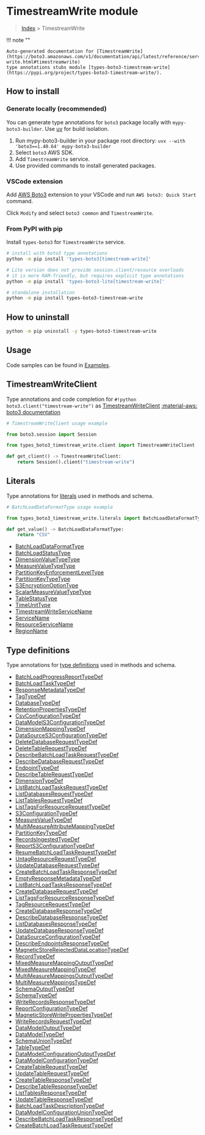 #  TimestreamWrite module

> [Index](../README.md) > TimestreamWrite

!!! note ""

    Auto-generated documentation for [TimestreamWrite](https://boto3.amazonaws.com/v1/documentation/api/latest/reference/services/timestream-write.html#timestreamwrite)
    type annotations stubs module [types-boto3-timestream-write](https://pypi.org/project/types-boto3-timestream-write/).

## How to install

### Generate locally (recommended)

You can generate type annotations for `boto3` package locally with `mypy-boto3-builder`.
Use [uv](https://docs.astral.sh/uv/getting-started/installation/) for build isolation.

1. Run mypy-boto3-builder in your package root directory: `uvx --with 'boto3==1.40.64' mypy-boto3-builder`
1. Select `boto3` AWS SDK.
1. Add `TimestreamWrite` service.
1. Use provided commands to install generated packages.


### VSCode extension

Add [AWS Boto3](https://marketplace.visualstudio.com/items?itemName=Boto3typed.boto3-ide)
extension to your VSCode and run `AWS boto3: Quick Start` command.

Click `Modify` and select `boto3 common` and `TimestreamWrite`.


### From PyPI with pip

Install `types-boto3` for `TimestreamWrite` service.

```bash
# install with boto3 type annotations
python -m pip install 'types-boto3[timestream-write]'

# Lite version does not provide session.client/resource overloads
# it is more RAM-friendly, but requires explicit type annotations
python -m pip install 'types-boto3-lite[timestream-write]'

# standalone installation
python -m pip install types-boto3-timestream-write
```



## How to uninstall

```bash
python -m pip uninstall -y types-boto3-timestream-write
```

## Usage

Code samples can be found in [Examples](./usage.md).

## TimestreamWriteClient

Type annotations and code completion for  `#!python boto3.client("timestream-write")` as [TimestreamWriteClient](./client.md)
[:material-aws: boto3 documentation](https://boto3.amazonaws.com/v1/documentation/api/latest/reference/services/timestream-write.html#TimestreamWrite.Client)

```python
# TimestreamWriteClient usage example

from boto3.session import Session

from types_boto3_timestream_write.client import TimestreamWriteClient

def get_client() -> TimestreamWriteClient:
    return Session().client("timestream-write")
```









## Literals

Type annotations for [literals](./literals.md) used in methods and schema.

```python
# BatchLoadDataFormatType usage example

from types_boto3_timestream_write.literals import BatchLoadDataFormatType

def get_value() -> BatchLoadDataFormatType:
    return "CSV"
```

- [BatchLoadDataFormatType](./literals.md#batchloaddataformattype)
- [BatchLoadStatusType](./literals.md#batchloadstatustype)
- [DimensionValueTypeType](./literals.md#dimensionvaluetypetype)
- [MeasureValueTypeType](./literals.md#measurevaluetypetype)
- [PartitionKeyEnforcementLevelType](./literals.md#partitionkeyenforcementleveltype)
- [PartitionKeyTypeType](./literals.md#partitionkeytypetype)
- [S3EncryptionOptionType](./literals.md#s3encryptionoptiontype)
- [ScalarMeasureValueTypeType](./literals.md#scalarmeasurevaluetypetype)
- [TableStatusType](./literals.md#tablestatustype)
- [TimeUnitType](./literals.md#timeunittype)
- [TimestreamWriteServiceName](./literals.md#timestreamwriteservicename)
- [ServiceName](./literals.md#servicename)
- [ResourceServiceName](./literals.md#resourceservicename)
- [RegionName](./literals.md#regionname)




## Type definitions

Type annotations for [type definitions](./type_defs.md) used in methods and schema.

- [BatchLoadProgressReportTypeDef](./type_defs.md#batchloadprogressreporttypedef)
- [BatchLoadTaskTypeDef](./type_defs.md#batchloadtasktypedef)
- [ResponseMetadataTypeDef](./type_defs.md#responsemetadatatypedef)
- [TagTypeDef](./type_defs.md#tagtypedef)
- [DatabaseTypeDef](./type_defs.md#databasetypedef)
- [RetentionPropertiesTypeDef](./type_defs.md#retentionpropertiestypedef)
- [CsvConfigurationTypeDef](./type_defs.md#csvconfigurationtypedef)
- [DataModelS3ConfigurationTypeDef](./type_defs.md#datamodels3configurationtypedef)
- [DimensionMappingTypeDef](./type_defs.md#dimensionmappingtypedef)
- [DataSourceS3ConfigurationTypeDef](./type_defs.md#datasources3configurationtypedef)
- [DeleteDatabaseRequestTypeDef](./type_defs.md#deletedatabaserequesttypedef)
- [DeleteTableRequestTypeDef](./type_defs.md#deletetablerequesttypedef)
- [DescribeBatchLoadTaskRequestTypeDef](./type_defs.md#describebatchloadtaskrequesttypedef)
- [DescribeDatabaseRequestTypeDef](./type_defs.md#describedatabaserequesttypedef)
- [EndpointTypeDef](./type_defs.md#endpointtypedef)
- [DescribeTableRequestTypeDef](./type_defs.md#describetablerequesttypedef)
- [DimensionTypeDef](./type_defs.md#dimensiontypedef)
- [ListBatchLoadTasksRequestTypeDef](./type_defs.md#listbatchloadtasksrequesttypedef)
- [ListDatabasesRequestTypeDef](./type_defs.md#listdatabasesrequesttypedef)
- [ListTablesRequestTypeDef](./type_defs.md#listtablesrequesttypedef)
- [ListTagsForResourceRequestTypeDef](./type_defs.md#listtagsforresourcerequesttypedef)
- [S3ConfigurationTypeDef](./type_defs.md#s3configurationtypedef)
- [MeasureValueTypeDef](./type_defs.md#measurevaluetypedef)
- [MultiMeasureAttributeMappingTypeDef](./type_defs.md#multimeasureattributemappingtypedef)
- [PartitionKeyTypeDef](./type_defs.md#partitionkeytypedef)
- [RecordsIngestedTypeDef](./type_defs.md#recordsingestedtypedef)
- [ReportS3ConfigurationTypeDef](./type_defs.md#reports3configurationtypedef)
- [ResumeBatchLoadTaskRequestTypeDef](./type_defs.md#resumebatchloadtaskrequesttypedef)
- [UntagResourceRequestTypeDef](./type_defs.md#untagresourcerequesttypedef)
- [UpdateDatabaseRequestTypeDef](./type_defs.md#updatedatabaserequesttypedef)
- [CreateBatchLoadTaskResponseTypeDef](./type_defs.md#createbatchloadtaskresponsetypedef)
- [EmptyResponseMetadataTypeDef](./type_defs.md#emptyresponsemetadatatypedef)
- [ListBatchLoadTasksResponseTypeDef](./type_defs.md#listbatchloadtasksresponsetypedef)
- [CreateDatabaseRequestTypeDef](./type_defs.md#createdatabaserequesttypedef)
- [ListTagsForResourceResponseTypeDef](./type_defs.md#listtagsforresourceresponsetypedef)
- [TagResourceRequestTypeDef](./type_defs.md#tagresourcerequesttypedef)
- [CreateDatabaseResponseTypeDef](./type_defs.md#createdatabaseresponsetypedef)
- [DescribeDatabaseResponseTypeDef](./type_defs.md#describedatabaseresponsetypedef)
- [ListDatabasesResponseTypeDef](./type_defs.md#listdatabasesresponsetypedef)
- [UpdateDatabaseResponseTypeDef](./type_defs.md#updatedatabaseresponsetypedef)
- [DataSourceConfigurationTypeDef](./type_defs.md#datasourceconfigurationtypedef)
- [DescribeEndpointsResponseTypeDef](./type_defs.md#describeendpointsresponsetypedef)
- [MagneticStoreRejectedDataLocationTypeDef](./type_defs.md#magneticstorerejecteddatalocationtypedef)
- [RecordTypeDef](./type_defs.md#recordtypedef)
- [MixedMeasureMappingOutputTypeDef](./type_defs.md#mixedmeasuremappingoutputtypedef)
- [MixedMeasureMappingTypeDef](./type_defs.md#mixedmeasuremappingtypedef)
- [MultiMeasureMappingsOutputTypeDef](./type_defs.md#multimeasuremappingsoutputtypedef)
- [MultiMeasureMappingsTypeDef](./type_defs.md#multimeasuremappingstypedef)
- [SchemaOutputTypeDef](./type_defs.md#schemaoutputtypedef)
- [SchemaTypeDef](./type_defs.md#schematypedef)
- [WriteRecordsResponseTypeDef](./type_defs.md#writerecordsresponsetypedef)
- [ReportConfigurationTypeDef](./type_defs.md#reportconfigurationtypedef)
- [MagneticStoreWritePropertiesTypeDef](./type_defs.md#magneticstorewritepropertiestypedef)
- [WriteRecordsRequestTypeDef](./type_defs.md#writerecordsrequesttypedef)
- [DataModelOutputTypeDef](./type_defs.md#datamodeloutputtypedef)
- [DataModelTypeDef](./type_defs.md#datamodeltypedef)
- [SchemaUnionTypeDef](./type_defs.md#schemauniontypedef)
- [TableTypeDef](./type_defs.md#tabletypedef)
- [DataModelConfigurationOutputTypeDef](./type_defs.md#datamodelconfigurationoutputtypedef)
- [DataModelConfigurationTypeDef](./type_defs.md#datamodelconfigurationtypedef)
- [CreateTableRequestTypeDef](./type_defs.md#createtablerequesttypedef)
- [UpdateTableRequestTypeDef](./type_defs.md#updatetablerequesttypedef)
- [CreateTableResponseTypeDef](./type_defs.md#createtableresponsetypedef)
- [DescribeTableResponseTypeDef](./type_defs.md#describetableresponsetypedef)
- [ListTablesResponseTypeDef](./type_defs.md#listtablesresponsetypedef)
- [UpdateTableResponseTypeDef](./type_defs.md#updatetableresponsetypedef)
- [BatchLoadTaskDescriptionTypeDef](./type_defs.md#batchloadtaskdescriptiontypedef)
- [DataModelConfigurationUnionTypeDef](./type_defs.md#datamodelconfigurationuniontypedef)
- [DescribeBatchLoadTaskResponseTypeDef](./type_defs.md#describebatchloadtaskresponsetypedef)
- [CreateBatchLoadTaskRequestTypeDef](./type_defs.md#createbatchloadtaskrequesttypedef)

